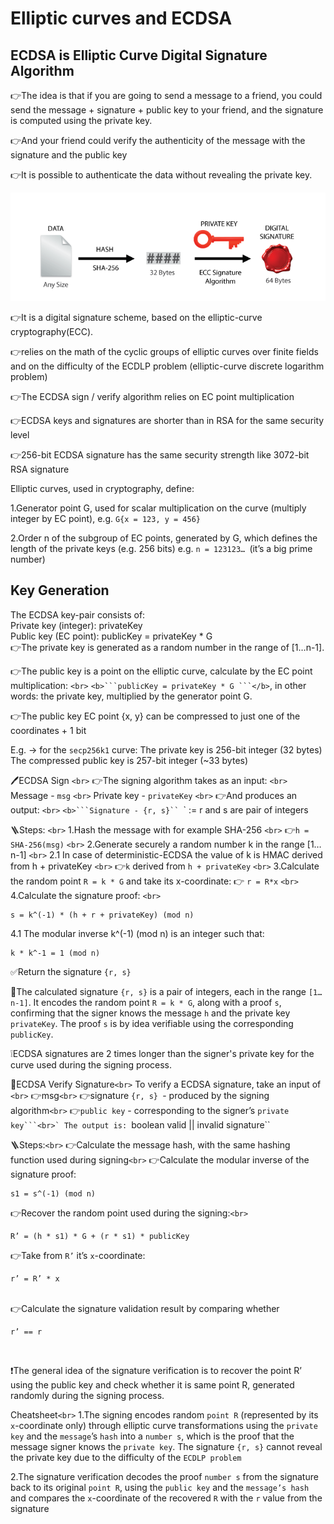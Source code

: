 # Elliptic curves and ECDSA

<h2>ECDSA is Elliptic Curve Digital Signature Algorithm </h2>

👉The idea is that if you are going to send a message to a friend, you could send the message + signature + public key to your friend, and the signature is computed using the private key.

👉And your friend could verify the authenticity of the message with the signature and the public key

👉It is possible to authenticate the data without revealing the private key.

![ECDSA](../images/EC%20and%20ECDSA/ECDSA.png)

👉It is a digital signature scheme, based on the elliptic-curve cryptography(ECC).

👉relies on the math of the cyclic groups of elliptic curves over finite fields and on the difficulty of the ECDLP problem (elliptic-curve discrete logarithm problem)

👉The ECDSA sign / verify algorithm relies on EC point multiplication

👉ECDSA keys and signatures are shorter than in RSA for the same security level

👉256-bit ECDSA signature has the same security strength like 3072-bit RSA signature

Elliptic curves, used in cryptography, define:

1.Generator point G, used for scalar multiplication on the curve (multiply integer by EC point), e.g. ``G{x = 123, y = 456}``

2.Order n of the subgroup of EC points, generated by G, which defines the length of the private keys (e.g. 256 bits) e.g. ``n = 123123… ``(it’s a big prime number)

<h2>Key Generation</h2>
The ECDSA key-pair consists of: <br>
Private key (integer): privateKey <br>
Public key (EC point): publicKey = privateKey * G
<br>
👉The private key is generated as a random number in the range of [1…n-1].

👉The public key is a point on the elliptic curve, calculate by the EC point multiplication: `<br>`
`<b>```publicKey = privateKey * G ```</b>`, in other words: the private key, multiplied by the generator point G.

👉The public key EC point {x, y} can be compressed to just one of the coordinates + 1 bit

E.g. -> for the ``secp256k1`` curve:
The private key is 256-bit integer (32 bytes)
The compressed public key is 257-bit integer (~33 bytes)

🖊️ECDSA Sign `<br>`
👉The signing algorithm takes as an input: `<br>`
Message - ``msg`` `<br>`
Private key - ``privateKey`` `<br>`
👉And produces an output: `<br>`
`<b>```Signature - {r, s}`` `</b>` := r and s are pair of integers

🪜Steps: `<br>`
1.Hash the message with for example SHA-256 `<br>`
👉``h = SHA-256(msg)`` `<br>`
2.Generate securely a random number k in the range [1…n-1] `<br>`
2.1 In case of deterministic-ECDSA the value of k is HMAC derived from h + privateKey `<br>`
👉``k`` derived from ``h + privateKey`` `<br>`
3.Calculate the random point ``R = k * G`` and take its x-coordinate: 👉 ``r = R*x`` `<br>`
4.Calculate the signature proof: `<br>`

    s = k^(-1) * (h + r + privateKey) (mod n)

4.1 The modular inverse k^(-1) (mod n) is an integer such that:

    k * k^-1 = 1 (mod n)

✅Return the signature ``{r, s}``

📓The calculated signature ``{r, s}`` is a pair of integers, each in the range ``[1…n-1]``. It encodes the random point ``R = k * G``, along with a proof ``s``, confirming that the signer knows the message ``h`` and the private key ``privateKey``. The proof ``s`` is by idea verifiable using the corresponding ``publicKey``.

❕ECDSA signatures are 2 times longer than the signer's private key for the curve used during the signing process.

🔎ECDSA Verify Signature`<br>`
To verify a ECDSA signature, take an input of `<br>`
👉msg`<br>`
👉signature ``{r, s} ``- produced by the signing algorithm`<br>`
👉``public key`` - corresponding to the signer’s ``private key```<br>`
The output is: ``boolean valid || invalid signature``

🪜Steps:`<br>`
👉Calculate the message hash, with the same hashing function used during signing`<br>`
👉Calculate the modular inverse of the signature proof:

    s1 = s^(-1) (mod n)

👉Recover the random point used during the signing:`<br>`

    R’ = (h * s1) * G + (r * s1) * publicKey

👉Take from ``R’`` it’s ``x``-coordinate:

    r’ = R’ * x

<br>
👉Calculate the signature validation result by comparing whether

    r’ == r

<br>

❗The general idea of the signature verification is to recover the point R’ using the public key and check whether it is same point R, generated randomly during the signing process.

Cheatsheet`<br>`
1️.The signing encodes random ``point R`` (represented by its ``x``-coordinate only) through elliptic curve transformations using the ``private key`` and the ``message``’s ``hash`` into a ``number s``, which is the proof that the message signer knows the ``private key``. The signature ``{r, s}`` cannot reveal the private key due to the difficulty of the ``ECDLP problem``

2️.The signature verification decodes the proof ``number s`` from the signature back to its original ``point R``, using the ``public key`` and the ``message’s hash`` and compares the ``x``-coordinate of the recovered ``R`` with the ``r`` value from the signature
